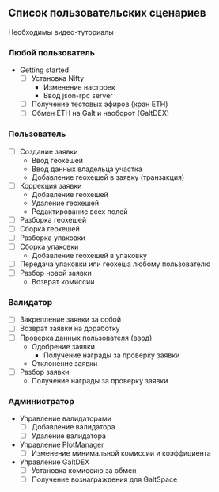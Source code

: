## Список пользовательских сценариев
Необходимы видео-туториалы

### Любой пользователь
 - Getting started
   - [ ] Установка Nifty
     - Изменение настроек
     - Ввод json-rpc server
   - [ ] Получение тестовых эфиров (кран ETH)
   - [ ] Обмен ETH на Galt и наоборот (GaltDEX)

### Пользователь
 - [ ] Создание заявки
   - Ввод геохешей
   - Ввод данных владельца участка
   - Добавление геохешей в заявку (транзакция)
 - [ ] Коррекция заявки
   - Добавление геохешей
   - Удаление геохешей
   - Редактирование всех полей
 - [ ] Разборка геохешей
 - [ ] Сборка геохешей
 - [ ] Разборка упаковки
 - [ ] Сборка упаковки
   - Добавление геохешей в упаковку
 - [ ] Передача упаковки или геохеша любому пользователю
 - [ ] Разбор новой заявки
   - Возврат комиссии

### Валидатор
 - [ ] Закрепление заявки за собой
 - [ ] Возврат заявки на доработку
 - [ ] Проверка данных пользователя (ввод)
   - Одобрение заявки
     - Получение награды за проверку заявки
   - Отклонение заявки
 - [ ] Разбор заявки
   - Получение награды за проверку заявки

### Администратор
 - Управление валидаторами
   - [ ] Добавление валидатора
   - [ ] Удаление валидатора
 - Управление PlotManager
   - [ ] Изменение минимальной комиссии и коэффициента
 - Управление GaltDEX
   - [ ] Установка комиссию за обмен
   - [ ] Получение вознаграждения для GaltSpace
